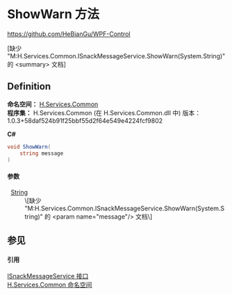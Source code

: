 # ShowWarn 方法
https://github.com/HeBianGu/WPF-Control

\[缺少 "M:H.Services.Common.ISnackMessageService.ShowWarn(System.String)" 的 &lt;summary&gt; 文档\]



## Definition
**命名空间：** <a href="b9cdd84f-6623-a51a-f53b-465103ced202">H.Services.Common</a>  
**程序集：** H.Services.Common (在 H.Services.Common.dll 中) 版本：1.0.3+58daf524b91f25bbf55d2f64e549e4224fcf9802

**C#**
``` C#
void ShowWarn(
	string message
)
```



#### 参数
<dl><dt>  <a href="https://learn.microsoft.com/dotnet/api/system.string" target="_blank" rel="noopener noreferrer">String</a></dt><dd>\[缺少 "M:H.Services.Common.ISnackMessageService.ShowWarn(System.String)" 的 &lt;param name="message"/&gt; 文档\]</dd></dl>

## 参见


#### 引用
<a href="13b934f8-1818-701a-441b-ab59e1f38b94">ISnackMessageService 接口</a>  
<a href="b9cdd84f-6623-a51a-f53b-465103ced202">H.Services.Common 命名空间</a>  
